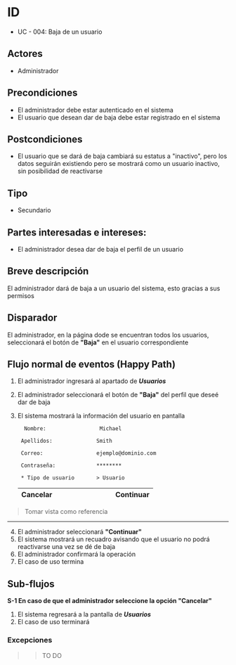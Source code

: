 # ID
 - UC - 004: Baja de un usuario
   
## Actores
 * Administrador

## Precondiciones
 * El administrador debe estar autenticado en el sistema
 * El usuario que desean dar de baja debe estar registrado en el sistema

## Postcondiciones
 * El usuario que se dará de baja cambiará su estatus a "inactivo", pero los datos seguirán existiendo pero se mostrará como un usuario inactivo, sin posibilidad de reactivarse
   
## Tipo 
 * Secundario

## Partes interesadas e intereses:
- El administrador desea dar de baja el perfil de un usuario 

## Breve descripción
El administrador dará de baja a un usuario del sistema, esto gracias a sus permisos

## Disparador
El administrador, en la página dode se encuentran todos los usuarios, seleccionará el botón de __"Baja"__ en el usuario correspondiente 

## Flujo normal de eventos (Happy Path)
1. El administrador ingresará al apartado de __*Usuarios*__
2. El administrador seleccionará el botón de __"Baja"__ del perfil que deseé dar de baja
3. El sistema mostrará la información del usuario en pantalla


         Nombre:                 Michael

        Apellidos:              Smith

        Correo:                 ejemplo@dominio.com

        Contraseña:             ********

        * Tipo de usuario       > Usuario

   |Cancelar|||||||||Continuar|
   |:-:|:-:|:-:|:-:|:-:|-|-|-|-|:--------:|
> Tomar vista como referencia
---
4. El administrador seleccionará __"Continuar"__
5. El sistema mostrará un recuadro avisando que el usuario no podrá reactivarse una vez se dé de baja
5. El administrador confirmará la operación
6. El caso de uso termina

## Sub-flujos
__S-1 En caso de que el administrador seleccione la opción "Cancelar"__
1. El sistema regresará a la pantalla de __*Usuarios*__ 
1. El caso de uso terminará

### Excepciones
>> TO DO
